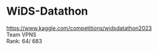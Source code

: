 # WiDS-Datathon
https://www.kaggle.com/competitions/widsdatathon2023
<br>
Team VPNS <br>
Rank: 64/ 683
